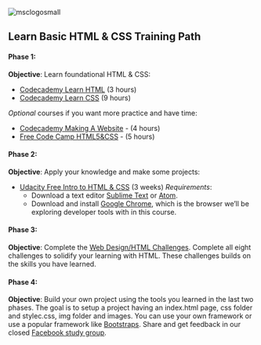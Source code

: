 ![msclogosmall](https://user-images.githubusercontent.com/10580157/30502470-34ccaf88-9a1b-11e7-9b97-836f4ac2e8a6.png)


##  Learn Basic HTML & CSS Training Path
#### __Phase 1__: 
__Objective__: Learn foundational HTML & CSS:
* [Codecademy Learn HTML]  (3 hours)
* [Codecademy Learn CSS] (9 hours)
    
_Optional_ courses if you want more practice and have time: 
* [Codecademy Making A Website] - (4 hours)
* [Free Code Camp HTML5&CSS] - (5 hours)

#### __Phase 2__:
__Objective__: Apply your knowledge and make some projects:
* [Udacity Free Intro to HTML & CSS] (3 weeks)
_Requirements_:
    * Download a text editor [Sublime Text] or [Atom].
    * Download and install [Google Chrome], which is the browser we’ll be exploring developer tools with in this course.
    
#### __Phase 3__:
__Objective__: Complete the [Web Design/HTML Challenges]. Complete all eight challenges to solidify your learning with HTML. These challenges builds on the skills you have learned. 
 
#### __Phase 4__:
__Objective__: Build your own project using the tools you learned in the last two phases. The goal is to setup a project having an index.html page, css folder and stylec.css, img folder and images. You can use your own framework or use a popular framework like [Bootstraps]. Share and get feedback in our closed [Facebook study group]. 
    
    
[Codecademy Learn HTML]: <https://www.codecademy.com/learn/learn-html>
[Codecademy Learn CSS]: <https://www.codecademy.com/learn/learn-css>
[Codecademy Making A Website]: <https://www.codecademy.com/learn/make-a-website>
[Free Code Camp HTML5&CSS]: <https://www.freecodecamp.org/challenges/say-hello-to-html-elements>

[Udacity Free Intro to HTML & CSS]: <https://www.udacity.com/course/intro-to-html-and-css--ud304>
[Sublime Text]: <http://www.sublimetext.com/>
[Atom]: <https://atom.io/>
[Google Chrome]: <https://www.google.com/intl/en/chrome/browser/>
[Facebook study group]: <https://www.facebook.com/groups/MilSpouseCodersStudyGroup/>
[Bootstraps]: <http://getbootstrap.com/>
[Web Design/HTML Challenges]: <https://en.wikiversity.org/wiki/Web_Design/HTML_Challenges>
